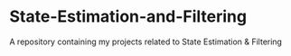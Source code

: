 # State-Estimation-and-Filtering
A repository containing my projects related to State Estimation &amp; Filtering
